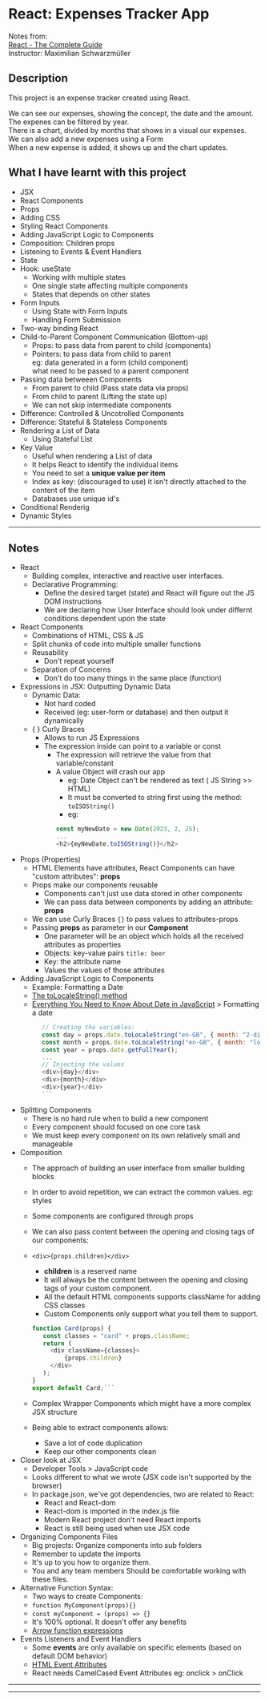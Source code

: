 # React: Expenses Tracker App

Notes from:     
[React - The Complete Guide](https://www.udemy.com/course/react-the-complete-guide-incl-redux/)  
Instructor: Maximilian Schwarzmüller 

## Description

This project is an expense tracker created using React.

We can see our expenses, showing the concept, the date and the amount.        
The expenes can be filtered by year.        
There is a chart, divided by months that shows in a visual our expenses.        
We can also add a new expenses using a Form        
When a new expense is added, it shows up and the chart updates.        

## What I have learnt with this project
* JSX
* React Components
* Props
* Adding CSS
* Styling React Components
* Adding JavaScript Logic to Components
* Composition: Children props
* Listening to Events & Event Handlers
* State
* Hook: useState
  * Working with multiple states
  * One single state affecting multiple components
  * States that depends on other states
* Form Inputs
  * Using State with Form Inputs 
  * Handling Form Submission
* Two-way binding React
* Child-to-Parent Component Communication (Bottom-up)
  * Props: to pass data from parent to child (components)
  * Pointers: to pass data from child to parent       
  eg: data generated in a form (child component)      
  what need to be passed to a parent component
* Passing data betweeen Components
  * From parent to child (Pass state data via props)      
  * From child to parent (Lifting the state up)        
  * We can not skip intermediate components
* Difference: Controlled & Uncotrolled Components
* Difference: Stateful & Stateless Components
* Rendering a List of Data
  * Using Stateful List
* Key Value
  * Useful when rendering a List of data
  * It helps React to identify the individual items
  * You need to set a **unique value per item**
  * Index as key: (discouraged to use) it isn't directly attached to the content of the item
  * Databases use unique id's 
* Conditional Renderig
* Dynamic Styles
  
---

## Notes

* React
  * Building complex, interactive and reactive user interfaces. 
  * Declarative Programming:
    * Define the desired target (state) and React will figure out the JS DOM instructions 
    * We are declaring how User Interface should look under differnt conditions dependent upon the state 
* React Components
  * Combinations of HTML, CSS & JS
  * Split chunks of code into multiple smaller functions
  * Reusability
    * Don't repeat yourself    
  * Separation of Concerns
    * Don't do too many things in the same place (function)
* Expressions in JSX: Outputting Dynamic Data
  * Dynamic Data: 
    * Not hard coded  
    * Received (eg: user-form or database) and then output it dynamically 
  * { } Curly Braces
    * Allows to run JS Expressions
    * The expression inside can point to a variable or const
      * The expression will retrieve the value from that variable/constant
      * A value Object will crash our app
        * eg: Date Object can't be rendered as text ( JS String >> HTML)
        * It must be converted to string first using the method: `toISOString()`
        * eg: 
        ```javascript 
        const myNewDate = new Date(2023, 2, 25); 
        ...
        <h2>{myNewDate.toISOString()}</h2>
        ```
* Props (Properties)
  * HTML Elements have attributes, React Components can have "custom attributes": **props**
  * Props make our components reusable  
    * Components can't just use data stored in other components
    * We can pass data between components by adding an attribute: **props**
  * We can use Curly Braces `{}` to pass values to attributes-props
  * Passing **props** as parameter in our **Component**
    * One parameter will be an object which holds all the received attributes as properties
    * Objects: key-value pairs `title: beer`
    * Key: the attribute name
    * Values the values of those attributes
* Adding JavaScript Logic to Components
  * Example: Formatting a Date 
  * [The toLocaleString() method](https://developer.mozilla.org/en-US/docs/Web/JavaScript/Reference/Global_Objects/Date/toLocaleString)
  * [Everything You Need to Know About Date in JavaScript](https://css-tricks.com/everything-you-need-to-know-about-date-in-javascript/) > Formatting a date
  ```javascript 
        // Creating the variables:
        const day = props.date.toLocaleString("en-GB", { month: "2-digit" });
        const month = props.date.toLocaleString("en-GB", { month: "long" });
        const year = props.date.getFullYear();
        ...
        // Injecting the values
        <div>{day}</div>
        <div>{month}</div>
        <div>{year}</div>
        ```
* Splitting Components
  * There is no hard rule when to build a new component
  * Every component should focused on one core task
  * We must keep every component on its own relatively small and manageable
* Composition
  * The approach of building an user interface from smaller building blocks
  * In order to avoid repetition, we can extract the common values. eg: styles 
  * Some components are configured through props
  * We can also pass content between the opening and closing tags of our components:
  * `<div>{props.children}</div>`
    * **children** is a reserved name
    * It will always be the content between the opening and closing tags of your custom component.
    * All the default HTML components supports className for adding CSS classes
    * Custom Components only support what you tell them to support.
    
     ```javascript
    function Card(props) {
        const classes = "card" + props.className;
        return (
          <div className={classes}>
              {props.children}
          </div>
        );
    }
    export default Card;```
  
  * Complex Wrapper Components which might have a more complex JSX structure
  * Being able to extract components allows:  
     * Save a lot of code duplication 
     * Keep our other components clean
* Closer look at JSX
  * Developer Tools > JavaScript code
  * Looks different to what we wrote (JSX code isn't supported by the browser)
  * In package.json, we've got dependencies, two are related to React:
     * React and React-dom
     * React-dom is imported in the index.js file
     * Modern React project don't need React imports
     * React is still being used when use JSX code
* Organizing Components Files 
  * Big projects: Organize components into sub folders
  * Remember to update the imports
  * It's up to you how to organize them.
  * You and any team members Should be comfortable working with these files.
* Alternative Function Syntax:
  * Two ways to create Components:
  * `function MyComponent(props){}`
  * `const myComponent = (props) => {}`
  * It's 100% optional. It doesn't offer any benefits
  * [Arrow function expressions](https://developer.mozilla.org/en-US/docs/Web/JavaScript/Reference/Functions/Arrow_functions)
* Events Listeners and Event Handlers
  * Some **events** are only available on specific elements 
  (based on default DOM behavior)
  * [HTML Event Attributes](https://www.w3schools.com/tags/ref_eventattributes.asp)
  * React needs CamelCased Event Attributes eg: onclick > onClick
  
---
---
